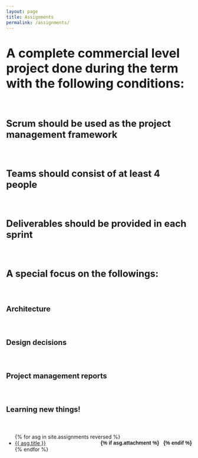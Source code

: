 ```yaml
---
layout: page
title: Assignments
permalink: /assignments/
---
```

<p>
<big>
<h1>A complete commercial level project done during the term with the following conditions:</h1><br>
<h2>Scrum should be used as the project management framework</h2><br>
<h2>Teams should consist of at least 4 people</h2><br>
<h2>Deliverables should be provided in each sprint</h2><br>
<h2>A special focus on the followings:</h2><br>
<h3>Architecture</h3><br>
<h3>Design decisions</h3><br>
<h3>Project management reports</h3><br>
<h3>Learning new things!</h3><br>
</big>
</p>

<ul id="archive">
{% for asg in site.assignments reversed %}
      <li class="archiveposturl" style="background: transparent">
        <span><a href="{{ asg.url | prepend: site.baseurl}}">{{ asg.title }}</a></span>
<strong style="font-size:100%; font-family: 'Titillium Web', sans-serif; float:right">
<a title="Download problems (pdf)" href="{{ asg.pdf | prepend: site.baseurl }}"><i class="fas fa-file-pdf"></i></a> 
{% if asg.attachment %}
&nbsp; <a title="Download attachments (zip)" href="{{ asg.attachment | prepend: site.baseurl }}"><i class="fas fa-file-archive"></i></a>
{% endif %}
</strong> 
      </li>
{% endfor %}
</ul>